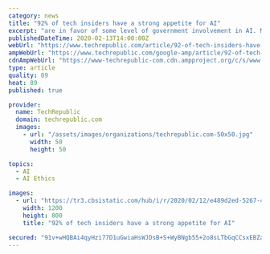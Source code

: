 ```yaml
---
category: news
title: "92% of tech insiders have a strong appetite for AI"
excerpt: "are in favor of some level of government involvement in AI. Many organizations are poised for that push. Ethics are an issue that can't be ignored, either, and 88% of the tech insiders say companies need to implement an AI ethics policy to help govern AI work. There are some barriers to furthering the adoption of AI, but business insiders vow ..."
publishedDateTime: 2020-02-13T14:00:00Z
webUrl: "https://www.techrepublic.com/article/92-of-tech-insiders-have-a-strong-appetite-for-ai/"
ampWebUrl: "https://www.techrepublic.com/google-amp/article/92-of-tech-insiders-have-a-strong-appetite-for-ai/"
cdnAmpWebUrl: "https://www-techrepublic-com.cdn.ampproject.org/c/s/www.techrepublic.com/google-amp/article/92-of-tech-insiders-have-a-strong-appetite-for-ai/"
type: article
quality: 89
heat: 89
published: true

provider:
  name: TechRepublic
  domain: techrepublic.com
  images:
    - url: "/assets/images/organizations/techrepublic.com-50x50.jpg"
      width: 50
      height: 50

topics:
  - AI
  - AI Ethics

images:
  - url: "https://tr3.cbsistatic.com/hub/i/r/2020/02/12/e489d2ed-5267-48e2-9d94-fdc40d8903b5/resize/1200x/0d790acc1783bdab873249f6ba95689f/ai-guy-holding-tablet.jpg"
    width: 1200
    height: 800
    title: "92% of tech insiders have a strong appetite for AI"

secured: "91v+wHQBAi4qyHzi77D1uGwiaHsWJDsB+S+WyBNgb55+2o8sLTbGqCCsxEBZaNVh9CvA+7oc9jiGljmSze4KSRlct0LguJ6VO0cITrgxpa+INX/v4GJmrVug8RJaG9U8z12g2XJAGapRUQhsjbqSPdHJlNu0tMxp/pliIbwwHVllXuAE+Pg9q2uYgURgB1YFXYxMJU2S4sLazhC6e13rfS2cY2t7KLhBjq4RXy8vdmYokEepgjUCfEaDPQihKiOyuRQt4gNu/rGySUymRWZlxvTldmJ3JiIwF1iWY9GcR6KLBxZF0JS8kPbyHpz76ZJIYZFIm14KAip9dxzSDZRwZM+UK0g1vBuwL6fcXl8lXMB7n81jDH+yDcJX6rVhxlnbxsV5JgojnTjuEVW9ioDcTKaM4QttjrXyynP0OnHvEr/ilDmqO0kGKCV0QDzVEIBN6NSVJdlc23Bs/h4YOx34bkwracmnJWR0uzHysZ1T9Jo=;kbLJ1swWkSe3l3i5kFAlVA=="
---
```



